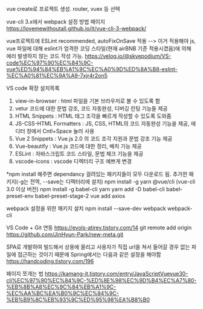 vue create로 프로젝트 생성.
router, vuex 등 선택

vue-cli 3.x에서 webpack 설정 방법 페이지
https://lovemewithoutall.github.io/it/vue-cli-3-webpack/

vue프로젝트에 ESLint recommended, autoFixOnSave 적용
--> 이거 적용해야 js, vue 파일에 대해 eslint가 엄격한 코딩 스타일(현재 airBNB 기준 적용시켰음)에 의해 에러 발생하지 않는 코드 작성 가능.
https://velog.io/@skyepodium/VS-code%EC%97%90%EC%84%9C-vue%ED%94%84%EB%A1%9C%EC%A0%9D%ED%8A%B8-eslint-%EC%A0%81%EC%9A%A9-7xjr4r2on5


VS code 확장 설치목록
1. view-in-browser : html 파일을 기본 브라우저로 볼 수 있도록 함
2. vetur 코드에 대한 문법 강조, 코드 자동완성, 디버깅 린팅 기능들 제공
3. HTML Snippets : HTML 태그 조각을 빠르게 작성할 수 있도록 도와줌
4. JS-CSS-HTML Formatters : JS, CSS, HTML의 코드 자동완성 기능을 제공, 에디터 창에서 Cntl+Space 눌러 사용
5. Vue 2 Snippets : Vue.js 2.0 의 코드 조각 지원과 문법 강조 기능 제공
6. Vue-beautify : Vue.js 코드에 대한 정리, 배치 기능 제공
7. ESLint : 자바스크립트 코드 스타일, 문법 체크 기능을 제공
8. vscode-icons : vscode 디렉터리 구조 예쁘게 변경


*npm install 해주면 dependancy 걸려있는 패키지들이 모두 다운로드 됨.
추가한 패키지(-g는 전역, --save는 디렉터리에 설치)
npm install -g yarn @vue/cli (vue-cli 3.0 이상 버전)
npm install -g babel-cli yarn
yarn add -D babel-cli babel-preset-env babel-preset-stage-2
vue add axios

webpack 설정을 위한 패키지 설치
npm install --save-dev webpack webpack-cli

VS Code + Git 연동
https://evols-atirev.tistory.com/14
git remote add origin https://github.com/JinHyun-Park/new-meta.git

SPA로 개발하여 빌드해서 상용에 올리고 사용자가 직접 url을 쳐서 들어갈 경우 없는 파일에 접근하는 것이기 때문에 Spring에서는 다음과 같은 설정을 해야함
https://handcoding.tistory.com/196

페이지 쪼개는 법
https://kamang-it.tistory.com/entry/JavaScriptVuevue30-cli%EC%97%90%EC%84%9C-%ED%8E%98%EC%9D%B4%EC%A7%80-%EB%8B%A8%EC%9C%84%EB%A1%9C-%EC%AA%BC%EA%B0%9C%EC%84%9C-%EB%B9%8C%EB%93%9C%ED%95%98%EA%B8%B0